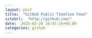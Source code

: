 ```yaml
---
layout: post
title:  "GitHub Public Timeline Feed"
siteUrl:  "http://github.com/"
date:  2025-03-20 10:45:16+00:00
categories: github
---
```

